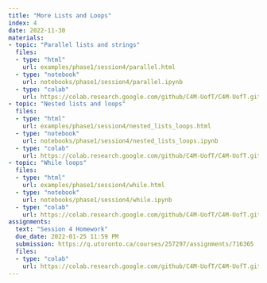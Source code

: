 ```yaml
---
title: "More Lists and Loops"
index: 4
date: 2022-11-30
materials:
- topic: "Parallel lists and strings"
  files: 
  - type: "html"
    url: examples/phase1/session4/parallel.html
  - type: "notebook"
    url: notebooks/phase1/session4/parallel.ipynb
  - type: "colab"
    url: https://colab.research.google.com/github/C4M-UofT/C4M-UofT.github.io/blob/master/notebooks/phase1/session4/parallel.ipynb
- topic: "Nested lists and loops"
  files:
  - type: "html"
    url: examples/phase1/session4/nested_lists_loops.html
  - type: "notebook"
    url: notebooks/phase1/session4/nested_lists_loops.ipynb
  - type: "colab"
    url: https://colab.research.google.com/github/C4M-UofT/C4M-UofT.github.io/blob/master/notebooks/phase1/session4/nested_lists_loops.ipynb 
- topic: "While loops"
  files:
  - type: "html"
    url: examples/phase1/session4/while.html
  - type: "notebook"
    url: notebooks/phase1/session4/while.ipynb
  - type: "colab"
    url: https://colab.research.google.com/github/C4M-UofT/C4M-UofT.github.io/blob/master/notebooks/phase1/session4/while.ipynb 
assignments:
  text: "Session 4 Homework"
  due_date: 2022-01-25 11:59 PM
  submission: https://q.utoronto.ca/courses/257297/assignments/716365
  files:
  - type: "colab" 
    url: https://colab.research.google.com/github/C4M-UofT/C4M-UofT.github.io/blob/master/notebooks/phase1/session4/phase1session4_homework.ipynb
---
```

